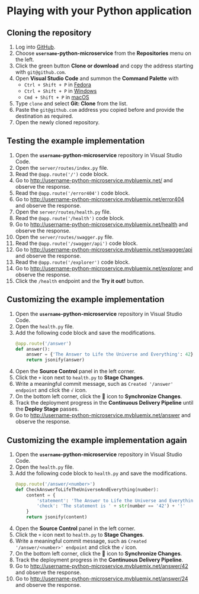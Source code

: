# Playing with your Python application

## Cloning the repository

1. Log into [GitHub](https://github.com/).
1. Choose **`username`-python-microservice** from the **Repositories** menu on the left.
1. Click the green button **Clone or download** and copy the address starting with `git@github.com`.
1. Open **Visual Studio Code** and summon the **Command Palette** with
    * `Ctrl + Shift + P` in [Fedora](https://code.visualstudio.com/shortcuts/keyboard-shortcuts-linux.pdf)
    * `Ctrl + Shift + P` in [Windows](https://code.visualstudio.com/shortcuts/keyboard-shortcuts-windows.pdf)
    * `Cmd + Shift + P` in [macOS](https://code.visualstudio.com/shortcuts/keyboard-shortcuts-macos.pdf)
1. Type `clone` and select **Git: Clone** from the list.
1. Paste the `git@github.com` address you copied before and provide the destination as required.
1. Open the newly cloned repository.

## Testing the example implementation

1. Open the **`username`-python-microservice** repository in Visual Studio Code.
1. Open the `server/routes/index.py` file.
1. Read the `@app.route('/')` code block.
1. Go to <http://username-python-microservice.mybluemix.net/> and observe the response.
1. Read the `@app.route('/error404')` code block.
1. Go to <http://username-python-microservice.mybluemix.net/error404> and observe the response.
1. Open the `server/routes/health.py` file.
1. Read the `@app.route('/health')` code block.
1. Go to <http://username-python-microservice.mybluemix.net/health> and observe the response.
1. Open the `server/routes/swagger.py` file.
1. Read the `@app.route('/swagger/api')` code block.
1. Go to <http://username-python-microservice.mybluemix.net/swagger/api> and observe the response.
1. Read the `@app.route('/explorer')` code block.
1. Go to <http://username-python-microservice.mybluemix.net/explorer> and observe the response.
1. Click the `/health` endpoint and the **Try it out!** button.

## Customizing the example implementation

1. Open the **`username`-python-microservice** repository in Visual Studio Code.
1. Open the `health.py` file.
1. Add the following code block and save the modifications.
    ```Python
    @app.route('/answer')
    def answer():
        answer = {'The Answer to Life the Universe and Everything': 42}
        return jsonify(answer)
    ```
1. Open the **Source Control** panel in the left corner.
1. Click the `+` icon next to `health.py` to **Stage Changes**.
1. Write a meaningful commit message, such as `Created '/answer' endpoint` and click the `√` icon.
1. On the bottom left corner, click the :arrows_counterclockwise: icon to **Synchronize Changes**.
1. Track the deployment progress in the **Continuous Delivery Pipeline** until the **Deploy Stage** passes.
1. Go to <http://username-python-microservice.mybluemix.net/answer> and observe the response.

## Customizing the example implementation again

1. Open the **`username`-python-microservice** repository in Visual Studio Code.
1. Open the `health.py` file.
1. Add the following code block to `health.py` and save the modifications.
    ```Python
    @app.route('/answer/<number>')
    def CheckAnswerToLifeTheUniverseAndEverything(number):
        content = {
            'statement': 'The Answer to Life the Universe and Everything is ' + number + '.',
            'check': 'The statement is ' + str(number == '42') + '!'
        }
        return jsonify(content)
    ```
1. Open the **Source Control** panel in the left corner.
1. Click the `+` icon next to `health.py` to **Stage Changes**.
1. Write a meaningful commit message, such as `Created '/answer/<number>' endpoint` and click the `√` icon.
1. On the bottom left corner, click the :arrows_counterclockwise: icon to **Synchronize Changes**.
1. Track the deployment progress in the **Continuous Delivery Pipeline**.
1. Go to <http://username-python-microservice.mybluemix.net/answer/42> and observe the response.
1. Go to <http://username-python-microservice.mybluemix.net/answer/24> and observe the response.
